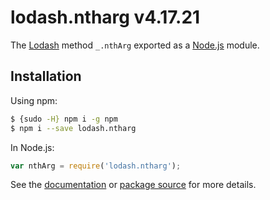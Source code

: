 # lodash.ntharg v4.17.21

The [Lodash](https://lodash.com/) method `_.nthArg` exported as a [Node.js](https://nodejs.org/) module.

## Installation

Using npm:
```bash
$ {sudo -H} npm i -g npm
$ npm i --save lodash.ntharg
```

In Node.js:
```js
var nthArg = require('lodash.ntharg');
```

See the [documentation](https://lodash.com/docs#nthArg) or [package source](https://github.com/lodash/lodash/blob/4.17.21-npm-packages/lodash.ntharg) for more details.
